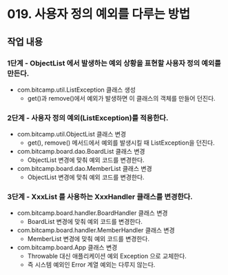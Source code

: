 # 019. 사용자 정의 예외를 다루는 방법 

## 작업 내용

### 1단계 - ObjectList 에서 발생하는 예외 상황을 표현할 사용자 정의 예외를 만든다.

- com.bitcamp.util.ListException 클래스 생성
  - get()과 remove()에서 예외가 발생하면 이 클래스의 객체를 만들어 던진다.

### 2단계 - 사용자 정의 예외(ListException)를 적용한다.

- com.bitcamp.util.ObjectList 클래스 변경
  - get(), remove() 메서드에서 예외를 발생시킬 때 ListException을 던진다.
- com.bitcamp.board.dao.BoardList 클래스 변경
  - ObjectList 변경에 맞춰 예외 코드를 변경한다.
- com.bitcamp.board.dao.MemberList 클래스 변경
  - ObjectList 변경에 맞춰 예외 코드를 변경한다.

### 3단계 - XxxList 를 사용하는 XxxHandler 클래스를 변경한다.

- com.bitcamp.board.handler.BoardHandler 클래스 변경
  - BoardList 변경에 맞춰 예외 코드를 변경한다.
- com.bitcamp.board.handler.MemberHandler 클래스 변경
  - MemberList 변경에 맞춰 예외 코드를 변경한다.
- com.bitcamp.board.App 클래스 변경
  - Throwable 대신 애플리케이션 예외 Exception 으로 교체한다.
  - 즉 시스템 예외인 Error 계열 예외는 다루지 않는다.